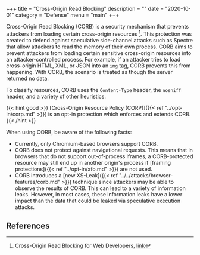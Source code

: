 +++
title = "Cross-Origin Read Blocking"
description = ""
date = "2020-10-01"
category = "Defense"
menu = "main"
+++

Cross-Origin Read Blocking (CORB) is a security mechanism that prevents attackers from loading certain cross-origin resources [^1]. This protection was created to defend against speculative side-channel attacks such as Spectre that allow attackers to read the memory of their own process. CORB aims to prevent attackers from loading certain sensitive cross-origin resources into an attacker-controlled process. For example, if an attacker tries to load cross-origin HTML, XML, or JSON into an `img` tag, CORB prevents this from happening. With CORB, the scenario is treated as though the server returned no data. 

To classify resources, CORB uses the `Content-Type` header, the `nosniff` header, and a variety of other heuristics. 

{{< hint good >}}
[Cross-Origin Resource Policy (CORP)]({{< ref "../opt-in/corp.md" >}}) is an opt-in protection which enforces and extends CORB.
{{< /hint >}}

When using CORB, be aware of the following facts:

* Currently, only Chromium-based browsers support CORB.
* CORB does not protect against navigational requests. This means that in browsers that do not support out-of-process iframes, a CORB-protected resource may still end up in another origin's process if [framing protections]({{< ref "../opt-in/xfo.md" >}}) are not used. 
* CORB introduces a [new XS-Leak]({{< ref "../../attacks/browser-features/corb.md" >}}) technique since attackers may be able to observe the results of CORB. This can lead to a variety of information leaks. However, in most cases, these information leaks have a lower impact than the data that could be leaked via speculative execution attacks.


## References

[^1]: Cross-Origin Read Blocking for Web Developers, [link](https://chromium.googlesource.com/chromium/src/+/master/services/network/cross_origin_read_blocking_explainer.md)
